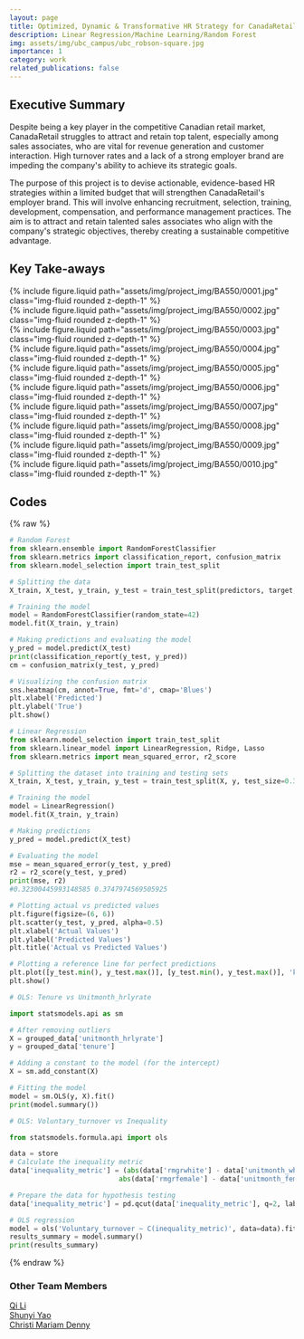 ```yaml
---
layout: page
title: Optimized, Dynamic & Transformative HR Strategy for CanadaRetail
description: Linear Regression/Machine Learning/Random Forest
img: assets/img/ubc_campus/ubc_robson-square.jpg
importance: 1
category: work
related_publications: false
---
```


<div class="container-fluid mt-3 md-3">

<h2>Executive Summary</h2>

<p>Despite being a key player in the competitive Canadian retail market, CanadaRetail struggles to attract and retain top talent, especially among sales associates, who are vital for revenue generation and customer interaction. High turnover rates and a lack of a strong employer brand are impeding the company's ability to achieve its strategic goals.</p>

<p>The purpose of this project is to devise actionable, evidence-based HR strategies within a limited budget that will strengthen CanadaRetail's employer brand. This will involve enhancing recruitment, selection, training, development, compensation, and performance management practices. The aim is to attract and retain talented sales associates who align with the company's strategic objectives, thereby creating a sustainable competitive advantage.</p>

</div>

<div class="container-fluid mt-3 md-3">

<h2>Key Take-aways</h2>

<div class="row">
    <div class="col-sm mt-3 mt-md-0">
        {% include figure.liquid path="assets/img/project_img/BA550/0001.jpg" class="img-fluid rounded z-depth-1" %}
    </div>
</div>
<div class="row">
    <div class="col-sm mt-3 mt-md-0">
        {% include figure.liquid path="assets/img/project_img/BA550/0002.jpg" class="img-fluid rounded z-depth-1" %}
    </div>
</div>
<div class="row">
    <div class="col-sm mt-3 mt-md-0">
        {% include figure.liquid path="assets/img/project_img/BA550/0003.jpg" class="img-fluid rounded z-depth-1" %}
    </div>
</div>
<div class="row">
    <div class="col-sm mt-3 mt-md-0">
        {% include figure.liquid path="assets/img/project_img/BA550/0004.jpg" class="img-fluid rounded z-depth-1" %}
    </div>
</div>
<div class="row">
    <div class="col-sm mt-3 mt-md-0">
        {% include figure.liquid path="assets/img/project_img/BA550/0005.jpg" class="img-fluid rounded z-depth-1" %}
    </div>
</div>
<div class="row">
    <div class="col-sm mt-3 mt-md-0">
        {% include figure.liquid path="assets/img/project_img/BA550/0006.jpg" class="img-fluid rounded z-depth-1" %}
    </div>
</div>
<div class="row">
    <div class="col-sm mt-3 mt-md-0">
        {% include figure.liquid path="assets/img/project_img/BA550/0007.jpg" class="img-fluid rounded z-depth-1" %}
    </div>
</div>
<div class="row">
    <div class="col-sm mt-3 mt-md-0">
        {% include figure.liquid path="assets/img/project_img/BA550/0008.jpg" class="img-fluid rounded z-depth-1" %}
    </div>
</div>
<div class="row">
    <div class="col-sm mt-3 mt-md-0">
        {% include figure.liquid path="assets/img/project_img/BA550/0009.jpg" class="img-fluid rounded z-depth-1" %}
    </div>
</div>
<div class="row">
    <div class="col-sm mt-3 mt-md-0">
        {% include figure.liquid path="assets/img/project_img/BA550/0010.jpg" class="img-fluid rounded z-depth-1" %}
    </div>
</div>
</div>

<div class = "mt-3 md-3">

<h2>Codes</h2>
</div>

<div>
{% raw %}

```python
# Random Forest 
from sklearn.ensemble import RandomForestClassifier
from sklearn.metrics import classification_report, confusion_matrix
from sklearn.model_selection import train_test_split

# Splitting the data
X_train, X_test, y_train, y_test = train_test_split(predictors, target, test_size=0.3, random_state=42)

# Training the model
model = RandomForestClassifier(random_state=42)
model.fit(X_train, y_train)

# Making predictions and evaluating the model
y_pred = model.predict(X_test)
print(classification_report(y_test, y_pred))
cm = confusion_matrix(y_test, y_pred)

# Visualizing the confusion matrix
sns.heatmap(cm, annot=True, fmt='d', cmap='Blues')
plt.xlabel('Predicted')
plt.ylabel('True')
plt.show()
```

```python
# Linear Regression
from sklearn.model_selection import train_test_split
from sklearn.linear_model import LinearRegression, Ridge, Lasso
from sklearn.metrics import mean_squared_error, r2_score

# Splitting the dataset into training and testing sets
X_train, X_test, y_train, y_test = train_test_split(X, y, test_size=0.3, random_state=42)

# Training the model
model = LinearRegression()
model.fit(X_train, y_train)

# Making predictions
y_pred = model.predict(X_test)

# Evaluating the model
mse = mean_squared_error(y_test, y_pred)
r2 = r2_score(y_test, y_pred)
print(mse, r2)
#0.32300445993148585 0.3747974569505925

# Plotting actual vs predicted values
plt.figure(figsize=(6, 6))
plt.scatter(y_test, y_pred, alpha=0.5)
plt.xlabel('Actual Values')
plt.ylabel('Predicted Values')
plt.title('Actual vs Predicted Values')

# Plotting a reference line for perfect predictions
plt.plot([y_test.min(), y_test.max()], [y_test.min(), y_test.max()], 'k--', lw=2)
plt.show()
```

```python
# OLS: Tenure vs Unitmonth_hrlyrate 

import statsmodels.api as sm

# After removing outliers
X = grouped_data['unitmonth_hrlyrate']
y = grouped_data['tenure']

# Adding a constant to the model (for the intercept)
X = sm.add_constant(X)

# Fitting the model
model = sm.OLS(y, X).fit()
print(model.summary())

# OLS: Voluntary_turnover vs Inequality 

from statsmodels.formula.api import ols

data = store
# Calculate the inequality metric
data['inequality_metric'] = (abs(data['rmgrwhite'] - data['unitmonth_white']) + 
                           abs(data['rmgrfemale'] - data['unitmonth_female']))

# Prepare the data for hypothesis testing
data['inequality_metric'] = pd.qcut(data['inequality_metric'], q=2, labels=['High Equality', 'Low Equality'])

# OLS regression
model = ols('Voluntary_turnover ~ C(inequality_metric)', data=data).fit()
results_summary = model.summary()
print(results_summary)
```

{% endraw %}

</div>

<div class="container-fluid mt-3 md-3">

<h3>Other Team Members</h3>
    <div class="row">
        <div class="col-sm-4">
        <a href = "https://www.linkedin.com/in/qi-li-51b92227a/">Qi Li</a></div>
        <div class="col-sm-4">
        <a href = "https://www.linkedin.com/in/shunyiyao/">Shunyi Yao</a></div>
        <div class="col-sm-4">
        <a href = "https://www.linkedin.com/in/christi-mariam/">Christi Mariam Denny</a></div>
    </div>
</div>